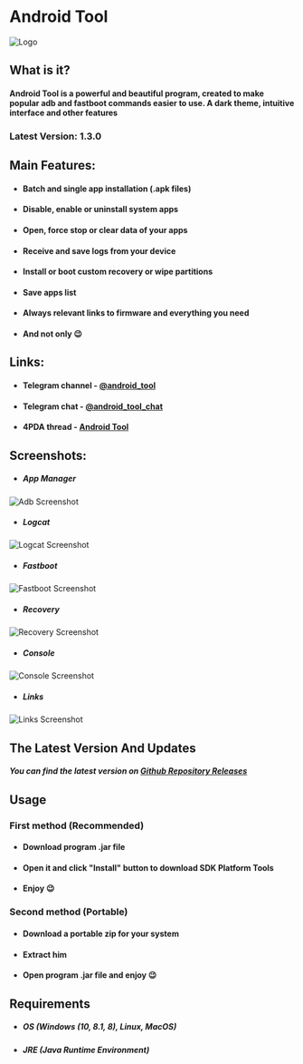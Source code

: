 # Android Tool

![Logo](https://i.imgur.com/39WxvOV.png)

## What is it?

#### Android Tool is a powerful and beautiful program, created to make popular adb and fastboot commands easier to use. A dark theme, intuitive interface and other features
### Latest Version: **1.3.0**
## Main Features:
* #### Batch and single app installation (.apk files)
* #### Disable, enable or uninstall system apps
* #### Open, force stop or clear data of your apps
* #### Receive and save logs from your device
* #### Install or boot custom recovery or wipe partitions
* #### Save apps list
* #### Always relevant links to firmware and everything you need
* #### And not only 😉

## Links:
* #### Telegram channel - [@android_tooI](https://t.me/android_tooI)
* #### Telegram chat - [@android_tooI_chat](https://t.me/android_tooI_chat)
* #### 4PDA thread - [Android Tool](https://4pda.ru/forum/index.php?showtopic=1000362)

## Screenshots:
* ##### App Manager 
![Adb Screenshot](https://i.imgur.com/NRrZ5oY.png)
* ##### Logcat
![Logcat Screenshot](https://i.imgur.com/Lw8tmvf.png)
* ##### Fastboot 
![Fastboot Screenshot](https://i.imgur.com/j4RAqKL.png)
* ##### Recovery
![Recovery Screenshot](https://i.imgur.com/GSBSGcJ.png)
* ##### Console
![Console Screenshot](https://i.imgur.com/8xlIacy.png)
* ##### Links
![Links Screenshot](https://i.imgur.com/gZQgPdL.png)

## The Latest Version And Updates
##### You can find the latest version on [Github Repository Releases](https://github.com/fast-geek/Android-Tool/releases)

## Usage
### First method (Recommended)
* #### Download program .jar file
* #### Open it and click "Install" button to download SDK Platform Tools
* #### Enjoy 😉
### Second method (Portable)
* #### Download a portable zip for your system
* #### Extract him
* #### Open program .jar file and enjoy 😉 

## Requirements

* ##### OS (Windows (10, 8.1, 8), Linux, MacOS)
* ##### JRE (Java Runtime Environment)
